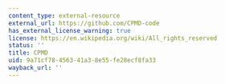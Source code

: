 ```yaml
---
content_type: external-resource
external_url: https://github.com/CPMD-code
has_external_license_warning: true
license: https://en.wikipedia.org/wiki/All_rights_reserved
status: ''
title: CPMD
uid: 9a71cf78-4563-41a3-8e55-fe28ecf8fa33
wayback_url: ''
---
```

